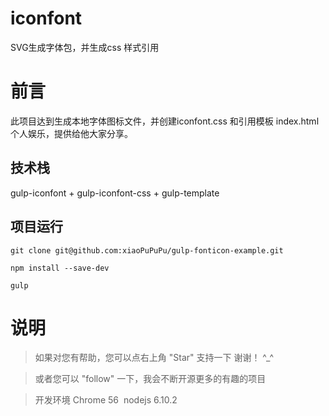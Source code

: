 ﻿# iconfont
SVG生成字体包，并生成css 样式引用
# 前言

此项目达到生成本地字体图标文件，并创建iconfont.css 和引用模板 index.html 个人娱乐，提供给他大家分享。

## 技术栈

gulp-iconfont + gulp-iconfont-css + gulp-template


## 项目运行

```
git clone git@github.com:xiaoPuPuPu/gulp-fonticon-example.git  

npm install --save-dev   

gulp 

```
# 说明

>  如果对您有帮助，您可以点右上角 "Star" 支持一下 谢谢！ ^_^

>  或者您可以 "follow" 一下，我会不断开源更多的有趣的项目

>  开发环境  Chrome 56  nodejs 6.10.2
